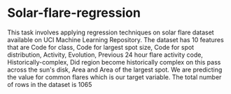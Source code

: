 # Solar-flare-regression
This task involves applying regression techniques on solar flare dataset available on UCI Machine Learning Repository. The dataset has 10 features that are Code for class, Code for largest spot size, Code for spot distribution, Activity, Evolution, Previous 24 hour flare activity code, Historically-complex, Did region become historically complex on this pass across the sun's disk, Area and  Area of the largest spot. We are predicting the value for common flares which is our target variable. The total number of rows in the dataset is 1065
